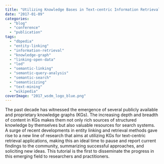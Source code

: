 ```yaml
---
title: "Utilizing Knowledge Bases in Text-centric Information Retrieval (WSDM 2017)"
date: "2017-01-09"
categories: 
  - "blog"
  - "conference"
  - "publication"
tags: 
  - "dbpedia"
  - "entity-linking"
  - "information-retrieval"
  - "knowledge-graph"
  - "linking-open-data"
  - "lod"
  - "semantic-linking"
  - "semantic-query-analysis"
  - "semantic-search"
  - "semanticizing"
  - "text-mining"
  - "wikipedia"
coverImage: "2017_wsdm_logo_blue.png"
---
```


The past decade has witnessed the emergence of several publicly available and proprietary knowledge graphs (KGs). The increasing depth and breadth of content in KGs makes them not only rich sources of structured knowledge by themselves but also valuable resources for search systems. A surge of recent developments in entity linking and retrieval methods gave rise to a new line of research that aims at utilizing KGs for text-centric retrieval applications, making this an ideal time to pause and report current findings to the community, summarizing successful approaches, and soliciting new ideas. This tutorial is the first to disseminate the progress in this emerging field to researchers and practitioners.
